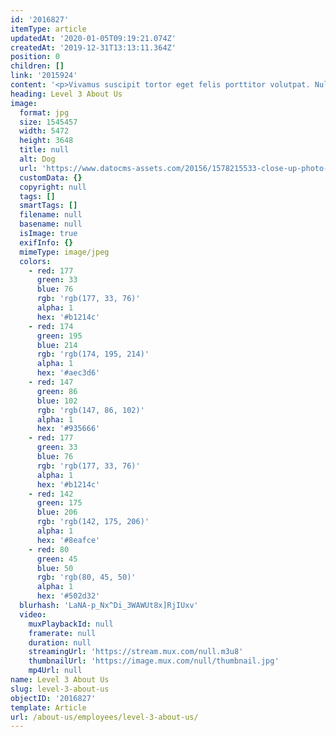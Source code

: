 ```yaml
---
id: '2016827'
itemType: article
updatedAt: '2020-01-05T09:19:21.074Z'
createdAt: '2019-12-31T13:13:11.364Z'
position: 0
children: []
link: '2015924'
content: '<p>Vivamus suscipit tortor eget felis porttitor volutpat. Nulla porttitor accumsan tincidunt. Mauris blandit aliquet elit, eget tincidunt nibh pulvinar a. Proin eget tortor risus.</p><p>Curabitur arcu erat, accumsan id imperdiet et, porttitor at sem. Curabitur arcu erat, accumsan id imperdiet et, porttitor at sem. Sed porttitor lectus nibh. Cras ultricies ligula sed magna dictum porta.</p>'
heading: Level 3 About Us
image:
  format: jpg
  size: 1545457
  width: 5472
  height: 3648
  title: null
  alt: Dog
  url: 'https://www.datocms-assets.com/20156/1578215533-close-up-photo-of-dog-wearing-sunglasses-1629781.jpg'
  customData: {}
  copyright: null
  tags: []
  smartTags: []
  filename: null
  basename: null
  isImage: true
  exifInfo: {}
  mimeType: image/jpeg
  colors:
    - red: 177
      green: 33
      blue: 76
      rgb: 'rgb(177, 33, 76)'
      alpha: 1
      hex: '#b1214c'
    - red: 174
      green: 195
      blue: 214
      rgb: 'rgb(174, 195, 214)'
      alpha: 1
      hex: '#aec3d6'
    - red: 147
      green: 86
      blue: 102
      rgb: 'rgb(147, 86, 102)'
      alpha: 1
      hex: '#935666'
    - red: 177
      green: 33
      blue: 76
      rgb: 'rgb(177, 33, 76)'
      alpha: 1
      hex: '#b1214c'
    - red: 142
      green: 175
      blue: 206
      rgb: 'rgb(142, 175, 206)'
      alpha: 1
      hex: '#8eafce'
    - red: 80
      green: 45
      blue: 50
      rgb: 'rgb(80, 45, 50)'
      alpha: 1
      hex: '#502d32'
  blurhash: 'LaNA-p_Nx^Di_3WAWUt8x]RjIUxv'
  video:
    muxPlaybackId: null
    framerate: null
    duration: null
    streamingUrl: 'https://stream.mux.com/null.m3u8'
    thumbnailUrl: 'https://image.mux.com/null/thumbnail.jpg'
    mp4Url: null
name: Level 3 About Us
slug: level-3-about-us
objectID: '2016827'
template: Article
url: /about-us/employees/level-3-about-us/
---
```


